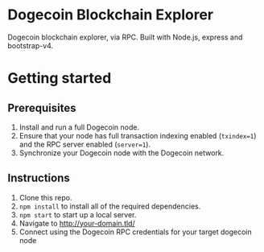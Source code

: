 # Dogecoin Blockchain Explorer

Dogecoin blockchain explorer, via RPC. Built with Node.js, express and bootstrap-v4.

# Getting started

## Prerequisites

1. Install and run a full Dogecoin node.
2. Ensure that your node has full transaction indexing enabled (`txindex=1`) and the RPC server enabled (`server=1`).
3. Synchronize your Dogecoin node with the Dogecoin network.

## Instructions

1. Clone this repo.
2. `npm install` to install all of the required dependencies.
3. `npm start` to start up a local server.
4. Navigate to http://your-domain.tld/
5. Connect using the Dogecoin RPC credentials for your target dogecoin node

